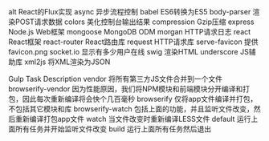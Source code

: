 alt	React的Flux实现
async	异步流程控制
babel	ES6转换为ES5
body-parser	渲染POST请求数据
colors	美化控制台输出结果
compression	Gzip压缩
express	Node.js Web框架
mongoose	MongoDB ODM
morgan	HTTP请求日志
react	React框架
react-router	React路由库
request	HTTP请求库
serve-favicon	提供favicon.png
socket.io	显示有多少用户在线
swig	渲染HTML
underscore	JS辅助库
xml2js	将XML渲染为JSON


Gulp Task	Description
vendor	将所有第三方JS文件合并到一个文件
browserify-vendor	因为性能原因，我们将NPM模块和前端模块分开编译和打包，因此每次重新编译将会快个几百毫秒
browserify	仅将app文件编译并打包，不包括其它模块和库
browserify-watch	包括上面的功能，并且监听文件改变，然后重新编译打包app文件
watch	当文件改变时重新编译LESS文件
default	运行上面所有任务并开始监听文件改变
build	运行上面所有任务然后退出
